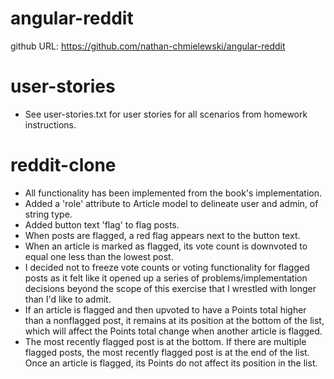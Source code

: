 # angular-reddit

github URL: https://github.com/nathan-chmielewski/angular-reddit

# user-stories
* See user-stories.txt for user stories for all scenarios from homework instructions.

# reddit-clone
* All functionality has been implemented from the book's implementation.
* Added a 'role' attribute to Article model to delineate user and admin, of string type.
* Added button text 'flag' to flag posts.
* When posts are flagged, a red flag appears next to the button text.
* When an article is marked as flagged, its vote count is downvoted to equal one less than the lowest post.
* I decided not to freeze vote counts or voting functionality for flagged posts as it felt like it opened up a series of problems/implementation decisions beyond the scope of this exercise that I wrestled with longer than I'd like to admit.
* If an article is flagged and then upvoted to have a Points total higher than a nonflagged post, it remains at its position at the bottom of the list, which will affect the Points total change when another article is flagged. 
* The most recently flagged post is at the bottom. If there are multiple flagged posts, the most recently flagged post is at the end of the list. Once an article is flagged, its Points do not affect its position in the list.